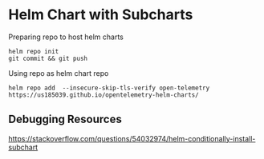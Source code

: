 # Helm Chart with Subcharts

Preparing repo to host helm charts
```console
helm repo init
git commit && git push
```


Using repo as helm chart repo
```console
helm repo add  --insecure-skip-tls-verify open-telemetry https://us185039.github.io/opentelemetry-helm-charts/
```

## Debugging Resources
https://stackoverflow.com/questions/54032974/helm-conditionally-install-subchart


